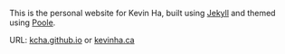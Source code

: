 This is the personal website for Kevin Ha, built using
[Jekyll](http://jekyllrb.com) and themed using 
[Poole](http://getpoole.com/).

URL: [kcha.github.io](http://kcha.github.io) or [kevinha.ca](http://kevinha.ca)
